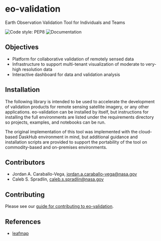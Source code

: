 # eo-validation

Earth Observation Validation Tool for Individuals and Teams

![Code style: PEP8](https://github.com/nasa-nccs-hpda/eo-validation/actions/workflows/lint.yml/badge.svg)
![Documentation](https://nasa-nccs-hpda.github.io/eo-validation/)

## Objectives

- Platform for collaborative validation of remotely sensed data
- Infrastructure to support multi-tenant visualization of moderate to very-high resolution data
- Interactive dashboard for data and validation analysis

## Installation

The following library is intended to be used to accelerate the development of validation products
for remote sensing satellite imagery, or any other applications. eo-validation can be installed
by itself, but instructions for installing the full environments are listed under the requirements
directory so projects, examples, and notebooks can be run.

The original implementation of this tool was implemented with the cloud-based DaskHub environment 
in mind, but additional guidance and installation scripts are provided to support the portability
of the tool on commodity-based and on-premises environments.

## Contributors

- Jordan A. Caraballo-Vega, jordan.a.caraballo-vega@nasa.gov
- Caleb S. Spradlin, caleb.s.spradlin@nasa.gov

## Contributing

Please see our [guide for contributing to eo-validation](CONTRIBUTING.md).

## References

- [leafmap](https://github.com/opengeos/leafmap)

